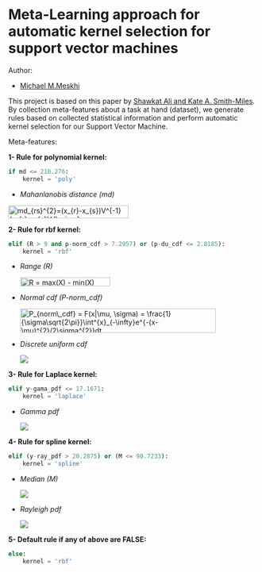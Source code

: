 # Meta-Learning approach for automatic kernel selection for support vector machines

Author:

- [Michael M.Meskhi](michaelmm.com)

This project is based on this paper by [Shawkat Ali and Kate A. Smith-Miles]().
By collection meta-features about a task at hand (dataset), we generate rules based on collected statistical information and perform automatic kernel selection for our Support Vector Machine.

Meta-features:

**1- Rule for polynomial kernel:**

```Python
if md <= 218.276:
	kernel = 'poly'
```

- *Mahanlanobis distance (md)*

<img src="http://bit.ly/2mHLiCD" align="center" border="0" alt="md_{rs}^{2}=(x_{r}-x_{s})V^{-1}(x_{r}-x_{s})^{\prime}" width="242" height="26" />

**2- Rule for rbf kernel:**

```Python
elif (R > 9 and p-norm_cdf > 7.2957) or (p-du_cdf <= 2.8185):
	kernel = 'rbf'
```

- *Range (R)*

	<img src="http://bit.ly/2mEFIAQ" align="center" border="0" alt="R = max(X) - min(X)" width="181" height="18" />

- *Normal cdf (P-norm_cdf)*

	<img src="http://bit.ly/2mDKhv9" align="center" border="0" alt="P_{norm\_cdf} = F(x|\mu, \sigma) = \frac{1}{\sigma\sqrt{2\pi}}\int^{x}_{-\infty}e^{-(x-\mu)^{2}/2\sigma^{2}}dt" width="394" height="49" />

- *Discrete uniform cdf*

	<img src="https://latex.codecogs.com/gif.latex?P_{du\_cdf} = F(x|N) = \frac{\lfloor(x)\rfloor}{N}I_{(0,1...,n)}(x)" />

**3- Rule for Laplace kernel:**

```Python
elif y-gama_pdf <= 17.1671:
	kernel = 'laplace'
```

- *Gamma pdf*

	<img src="https://latex.codecogs.com/gif.latex?y_{gamma\_pdf} = f)(x|a, b) = \frac{1}{b^{a}\Gamma(a)}x^{a-1}e^{x/b}" /> 
	
**4- Rule for spline kernel:**

```Python
elif (y-ray_pdf > 20.2875) or (M <= 90.7233):
	kernel = 'spline'
```

- *Median (M)*

	<img src="https://latex.codecogs.com/gif.latex?M(a) = \frac{a_{\lfloor|x|/2\rfloor}+a_{\lfloor|x|/2+0.5\rfloor}}{2}" /> 
	
- *Rayleigh pdf*

	<img src="https://latex.codecogs.com/gif.latex?y_{ray\_pdf} = f(x|v) = \frac{\Gamma((v+1)/2)}{\Gamma(v/2)}\frac{1}{\sqrt{v\pi}}\frac{1}{(1+(x^{2}/v))^{(v+1)/2}}" /> 	
**5- Default rule if any of above are FALSE:**

```Python
else:
	kernel = 'rbf'
```